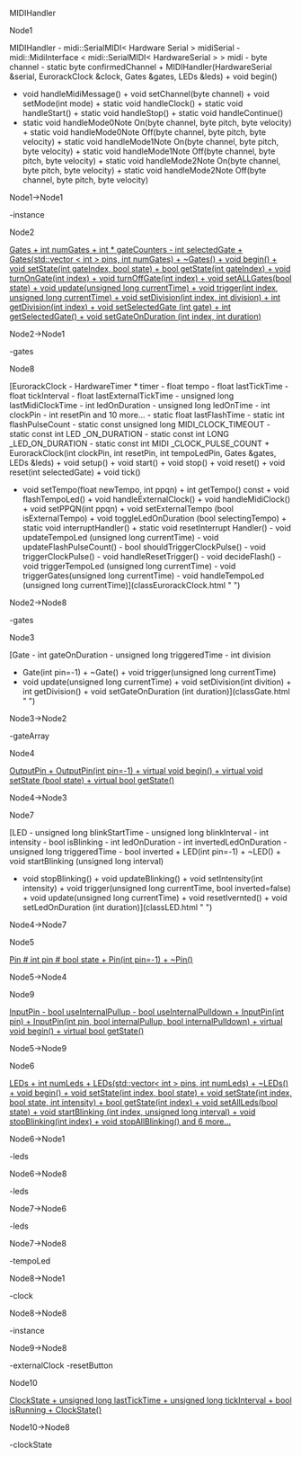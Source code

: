MIDIHandler

Node1

MIDIHandler - midi::SerialMIDI\< Hardware Serial \> midiSerial -
midi::MidiInterface \< midi::SerialMIDI\< HardwareSerial \> \> midi -
byte channel - static byte confirmedChannel + MIDIHandler(HardwareSerial
&serial, EurorackClock &clock, Gates &gates, LEDs &leds) + void begin()
+ void handleMidiMessage() + void setChannel(byte channel) + void
setMode(int mode) + static void handleClock() + static void
handleStart() + static void handleStop() + static void handleContinue()
+ static void handleMode0Note On(byte channel, byte pitch, byte
velocity) + static void handleMode0Note Off(byte channel, byte pitch,
byte velocity) + static void handleMode1Note On(byte channel, byte
pitch, byte velocity) + static void handleMode1Note Off(byte channel,
byte pitch, byte velocity) + static void handleMode2Note On(byte
channel, byte pitch, byte velocity) + static void handleMode2Note
Off(byte channel, byte pitch, byte velocity)

Node1-\>Node1

-instance

Node2

[Gates + int numGates + int \* gateCounters - int selectedGate +
Gates(std::vector \< int \> pins, int numGates) + \~Gates() + void
begin() + void setState(int gateIndex, bool state) + bool getState(int
gateIndex) + void turnOnGate(int index) + void turnOffGate(int index) +
void setALLGates(bool state) + void update(unsigned long currentTime) +
void trigger(int index, unsigned long currentTime) + void
setDivision(int index, int division) + int getDivision(int index) + void
setSelectedGate (int gate) + int getSelectedGate() + void
setGateOnDuration (int index, int duration)](classGates.html " ")

Node2-\>Node1

-gates

Node8

[EurorackClock - HardwareTimer \* timer - float tempo - float
lastTickTime - float tickInterval - float lastExternalTickTime -
unsigned long lastMidiClockTime - int ledOnDuration - unsigned long
ledOnTime - int clockPin - int resetPin and 10 more\... - static float
lastFlashTime - static int flashPulseCount - static const unsigned long
MIDI\_CLOCK\_TIMEOUT - static const int LED \_ON\_DURATION - static
const int LONG \_LED\_ON\_DURATION - static const int MIDI
\_CLOCK\_PULSE\_COUNT + EurorackClock(int clockPin, int resetPin, int
tempoLedPin, Gates &gates, LEDs &leds) + void setup() + void start() +
void stop() + void reset() + void reset(int selectedGate) + void tick()
+ void setTempo(float newTempo, int ppqn) + int getTempo() const + void
flashTempoLed() + void handleExternalClock() + void handleMidiClock() +
void setPPQN(int ppqn) + void setExternalTempo (bool isExternalTempo) +
void toggleLedOnDuration (bool selectingTempo) + static void
interruptHandler() + static void resetInterrupt Handler() - void
updateTempoLed (unsigned long currentTime) - void
updateFlashPulseCount() - bool shouldTriggerClockPulse() - void
triggerClockPulse() - void handleResetTrigger() - void decideFlash() -
void triggerTempoLed (unsigned long currentTime) - void
triggerGates(unsigned long currentTime) - void handleTempoLed (unsigned
long currentTime)](classEurorackClock.html " ")

Node2-\>Node8

-gates

Node3

[Gate - int gateOnDuration - unsigned long triggeredTime - int division
+ Gate(int pin=-1) + \~Gate() + void trigger(unsigned long currentTime)
+ void update(unsigned long currentTime) + void setDivision(int
divition) + int getDivision() + void setGateOnDuration (int
duration)](classGate.html " ")

Node3-\>Node2

-gateArray

Node4

[OutputPin + OutputPin(int pin=-1) + virtual void begin() + virtual void
setState (bool state) + virtual bool
getState()](classOutputPin.html " ")

Node4-\>Node3

Node7

[LED - unsigned long blinkStartTime - unsigned long blinkInterval - int
intensity - bool isBlinking - int ledOnDuration - int
invertedLedOnDuration - unsigned long triggeredTime - bool inverted +
LED(int pin=-1) + \~LED() + void startBlinking (unsigned long interval)
+ void stopBlinking() + void updateBlinking() + void setIntensity(int
intensity) + void trigger(unsigned long currentTime, bool
inverted=false) + void update(unsigned long currentTime) + void
resetIvernted() + void setLedOnDuration (int
duration)](classLED.html " ")

Node4-\>Node7

Node5

[Pin \# int pin \# bool state + Pin(int pin=-1) +
\~Pin()](classPin.html " ")

Node5-\>Node4

Node9

[InputPin - bool useInternalPullup - bool useInternalPulldown +
InputPin(int pin) + InputPin(int pin, bool internalPullup, bool
internalPulldown) + virtual void begin() + virtual bool
getState()](classInputPin.html " ")

Node5-\>Node9

Node6

[LEDs + int numLeds + LEDs(std::vector\< int \> pins, int numLeds) +
\~LEDs() + void begin() + void setState(int index, bool state) + void
setState(int index, bool state, int intensity) + bool getState(int
index) + void setAllLeds(bool state) + void startBlinking (int index,
unsigned long interval) + void stopBlinking(int index) + void
stopAllBlinking() and 6 more\...](classLEDs.html " ")

Node6-\>Node1

-leds

Node6-\>Node8

-leds

Node7-\>Node6

-leds

Node7-\>Node8

-tempoLed

Node8-\>Node1

-clock

Node8-\>Node8

-instance

Node9-\>Node8

-externalClock -resetButton

Node10

[ClockState + unsigned long lastTickTime + unsigned long tickInterval +
bool isRunning + ClockState()](structClockState.html " ")

Node10-\>Node8

-clockState

[](classMIDIHandler__coll__graph_org.svg)
